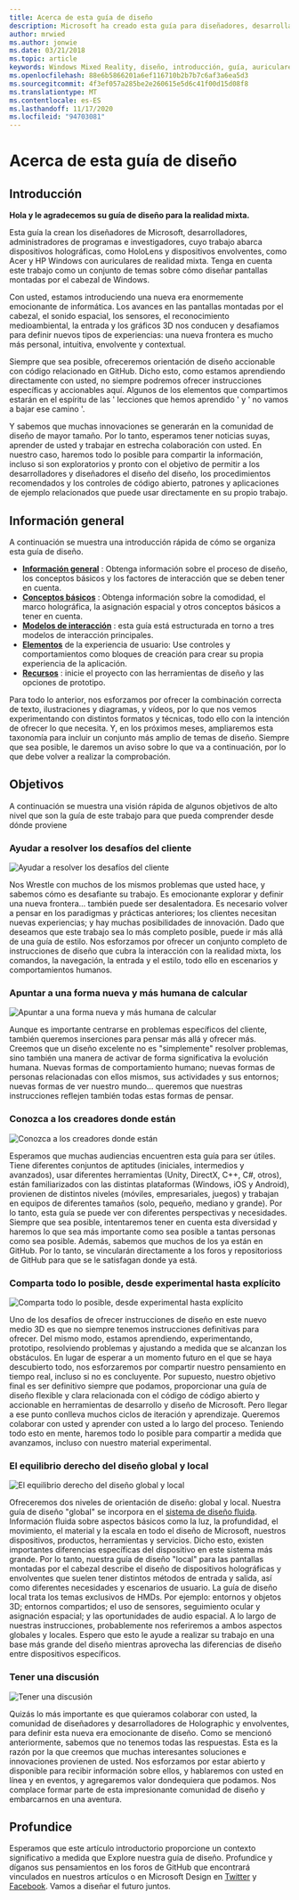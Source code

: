 ```yaml
---
title: Acerca de esta guía de diseño
description: Microsoft ha creado esta guía para diseñadores, desarrolladores, administradores de programas e investigadores, cuyo trabajo abarca dispositivos holográficos (por ejemplo, HoloLens) y envolventes (por ejemplo, los cascos Windows Mixed Reality de Acer y HP).
author: mrwied
ms.author: jonwie
ms.date: 03/21/2018
ms.topic: article
keywords: Windows Mixed Reality, diseño, introducción, guía, auriculares de realidad mixta, auriculares de realidad mixta de Windows, auriculares de realidad virtual, experiencia de usuario, recursos
ms.openlocfilehash: 88e6b5866201a6ef116710b2b7b7c6af3a6ea5d3
ms.sourcegitcommit: 4f3ef057a285be2e260615e5d6c41f00d15d08f8
ms.translationtype: MT
ms.contentlocale: es-ES
ms.lasthandoff: 11/17/2020
ms.locfileid: "94703081"
---
```

# <a name="about-this-design-guidance"></a>Acerca de esta guía de diseño

## <a name="introduction"></a>Introducción

**Hola y le agradecemos su guía de diseño para la realidad mixta.**

Esta guía la crean los diseñadores de Microsoft, desarrolladores, administradores de programas e investigadores, cuyo trabajo abarca dispositivos holográficas, como HoloLens y dispositivos envolventes, como Acer y HP Windows con auriculares de realidad mixta. Tenga en cuenta este trabajo como un conjunto de temas sobre cómo diseñar pantallas montadas por el cabezal de Windows.

Con usted, estamos introduciendo una nueva era enormemente emocionante de informática. Los avances en las pantallas montadas por el cabezal, el sonido espacial, los sensores, el reconocimiento medioambiental, la entrada y los gráficos 3D nos conducen y desafiamos para definir nuevos tipos de experiencias: una nueva frontera es mucho más personal, intuitiva, envolvente y contextual.

Siempre que sea posible, ofreceremos orientación de diseño accionable con código relacionado en GitHub. Dicho esto, como estamos aprendiendo directamente con usted, no siempre podremos ofrecer instrucciones específicas y accionables aquí. Algunos de los elementos que compartimos estarán en el espíritu de las ' lecciones que hemos aprendido ' y ' no vamos a bajar ese camino '.

Y sabemos que muchas innovaciones se generarán en la comunidad de diseño de mayor tamaño. Por lo tanto, esperamos tener noticias suyas, aprender de usted y trabajar en estrecha colaboración con usted. En nuestro caso, haremos todo lo posible para compartir la información, incluso si son exploratorios y pronto con el objetivo de permitir a los desarrolladores y diseñadores el diseño del diseño, los procedimientos recomendados y los controles de código abierto, patrones y aplicaciones de ejemplo relacionados que puede usar directamente en su propio trabajo.

## <a name="overview"></a>Información general

A continuación se muestra una introducción rápida de cómo se organiza esta guía de diseño. 
* **[Información general](design.md)** : Obtenga información sobre el proceso de diseño, los conceptos básicos y los factores de interacción que se deben tener en cuenta.
* **[Conceptos básicos](core-concepts-landingpage.md)** : Obtenga información sobre la comodidad, el marco holográfica, la asignación espacial y otros conceptos básicos a tener en cuenta.
* **[Modelos de interacción](interaction-fundamentals.md)** : esta guía está estructurada en torno a tres modelos de interacción principales.
* **[Elementos](app-patterns-landingpage.md)** de la experiencia de usuario: Use controles y comportamientos como bloques de creación para crear su propia experiencia de la aplicación.
* **[Recursos](design.md#choose-a-prototyping-option)** : inicie el proyecto con las herramientas de diseño y las opciones de prototipo.

Para todo lo anterior, nos esforzamos por ofrecer la combinación correcta de texto, ilustraciones y diagramas, y vídeos, por lo que nos vemos experimentando con distintos formatos y técnicas, todo ello con la intención de ofrecer lo que necesita. Y, en los próximos meses, ampliaremos esta taxonomía para incluir un conjunto más amplio de temas de diseño. Siempre que sea posible, le daremos un aviso sobre lo que va a continuación, por lo que debe volver a realizar la comprobación.

## <a name="objectives"></a>Objetivos

A continuación se muestra una visión rápida de algunos objetivos de alto nivel que son la guía de este trabajo para que pueda comprender desde dónde proviene

### <a name="help-solve-customer-challenges"></a>Ayudar a resolver los desafíos del cliente

![Ayudar a resolver los desafíos del cliente](images/500px-fix-a-broken-switch-with-hololens.jpg) <br>

Nos Wrestle con muchos de los mismos problemas que usted hace, y sabemos cómo es desafiante su trabajo. Es emocionante explorar y definir una nueva frontera... también puede ser desalentadora. Es necesario volver a pensar en los paradigmas y prácticas anteriores; los clientes necesitan nuevas experiencias; y hay muchas posibilidades de innovación. Dado que deseamos que este trabajo sea lo más completo posible, puede ir más allá de una guía de estilo. Nos esforzamos por ofrecer un conjunto completo de instrucciones de diseño que cubra la interacción con la realidad mixta, los comandos, la navegación, la entrada y el estilo, todo ello en escenarios y comportamientos humanos. 

### <a name="point-the-way-towards-a-new-more-human-way-of-computing"></a>Apuntar a una forma nueva y más humana de calcular

![Apuntar a una forma nueva y más humana de calcular](images/500px-man-and-women-with-holograph-on-table.png)<br>

Aunque es importante centrarse en problemas específicos del cliente, también queremos inserciones para pensar más allá y ofrecer más. Creemos que un diseño excelente no es "simplemente" resolver problemas, sino también una manera de activar de forma significativa la evolución humana. Nuevas formas de comportamiento humano; nuevas formas de personas relacionadas con ellos mismos, sus actividades y sus entornos; nuevas formas de ver nuestro mundo... queremos que nuestras instrucciones reflejen también todas estas formas de pensar. 

### <a name="meet-creators-where-they-are"></a>Conozca a los creadores donde están

![Conozca a los creadores donde están](images/500px-creators.jpg) <br>

Esperamos que muchas audiencias encuentren esta guía para ser útiles. Tiene diferentes conjuntos de aptitudes (iniciales, intermedios y avanzados), usar diferentes herramientas (Unity, DirectX, C++, C#, otros), están familiarizados con las distintas plataformas (Windows, iOS y Android), provienen de distintos niveles (móviles, empresariales, juegos) y trabajan en equipos de diferentes tamaños (solo, pequeño, mediano y grande). Por lo tanto, esta guía se puede ver con diferentes perspectivas y necesidades. Siempre que sea posible, intentaremos tener en cuenta esta diversidad y haremos lo que sea más importante como sea posible a tantas personas como sea posible. Además, sabemos que muchos de los ya están en GitHub. Por lo tanto, se vincularán directamente a los foros y repositorioss de GitHub para que se le satisfagan donde ya está. 

### <a name="share-as-much-as-possible-from-experimental-to-explicit"></a>Comparta todo lo posible, desde experimental hasta explícito

![Comparta todo lo posible, desde experimental hasta explícito](images/500px-man-playinggame.jpg) <br>

Uno de los desafíos de ofrecer instrucciones de diseño en este nuevo medio 3D es que no siempre tenemos instrucciones definitivas para ofrecer. Del mismo modo, estamos aprendiendo, experimentando, prototipo, resolviendo problemas y ajustando a medida que se alcanzan los obstáculos. En lugar de esperar a un momento futuro en el que se haya descubierto todo, nos esforzaremos por compartir nuestro pensamiento en tiempo real, incluso si no es concluyente. Por supuesto, nuestro objetivo final es ser definitivo siempre que podamos, proporcionar una guía de diseño flexible y clara relacionada con el código de código abierto y accionable en herramientas de desarrollo y diseño de Microsoft. Pero llegar a ese punto conlleva muchos ciclos de iteración y aprendizaje. Queremos colaborar con usted y aprender con usted a lo largo del proceso. Teniendo todo esto en mente, haremos todo lo posible para compartir a medida que avanzamos, incluso con nuestro material experimental. 

### <a name="the-right-balance-of-global-and-local-design"></a>El equilibrio derecho del diseño global y local

![El equilibrio derecho del diseño global y local](images/500px-fluentdesign.jpg) <br>

Ofreceremos dos niveles de orientación de diseño: global y local. Nuestra guía de diseño "global" se incorpora en el [sistema de diseño fluida](https://fluent.microsoft.com). Información fluida sobre aspectos básicos como la luz, la profundidad, el movimiento, el material y la escala en todo el diseño de Microsoft, nuestros dispositivos, productos, herramientas y servicios. Dicho esto, existen importantes diferencias específicas del dispositivo en este sistema más grande. Por lo tanto, nuestra guía de diseño "local" para las pantallas montadas por el cabezal describe el diseño de dispositivos holográficas y envolventes que suelen tener distintos métodos de entrada y salida, así como diferentes necesidades y escenarios de usuario. La guía de diseño local trata los temas exclusivos de HMDs. Por ejemplo: entornos y objetos 3D; entornos compartidos; el uso de sensores, seguimiento ocular y asignación espacial; y las oportunidades de audio espacial. A lo largo de nuestras instrucciones, probablemente nos referiremos a ambos aspectos globales y locales. Espero que esto le ayude a realizar su trabajo en una base más grande del diseño mientras aprovecha las diferencias de diseño entre dispositivos específicos.

### <a name="have-a-discussion"></a>Tener una discusión

![Tener una discusión](images/500px-share.jpg) <br>

Quizás lo más importante es que quieramos colaborar con usted, la comunidad de diseñadores y desarrolladores de Holographic y envolventes, para definir esta nueva era emocionante de diseño. Como se mencionó anteriormente, sabemos que no tenemos todas las respuestas. Esta es la razón por la que creemos que muchas interesantes soluciones e innovaciones provienen de usted. Nos esforzamos por estar abierto y disponible para recibir información sobre ellos, y hablaremos con usted en línea y en eventos, y agregaremos valor dondequiera que podamos. Nos complace formar parte de esta impresionante comunidad de diseño y embarcarnos en una aventura. 

## <a name="please-dive-in"></a>Profundice

Esperamos que este artículo introductorio proporcione un contexto significativo a medida que Explore nuestra guía de diseño. Profundice y díganos sus pensamientos en los foros de GitHub que encontrará vinculados en nuestros artículos o en Microsoft Design en [Twitter](https://twitter.com/MicrosoftDesign) y [Facebook](https://www.facebook.com/microsoftdesign/). Vamos a diseñar el futuro juntos.
